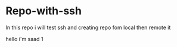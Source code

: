 # Repo-with-ssh
In this repo i will test ssh and creating repo fom local then remote it

 hello i'm saad 1
 
